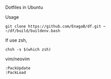 Dotfiles in Ubuntu

Usage
```
git clone https://github.com/EnagaB/df.git ~
~/df/build/buildenv.bash
```

If use zsh,
```
chsh -s $(which zsh)
```

vim/neovim
```
:PackUpdate
:PackLoad
```

<!-- end -->
